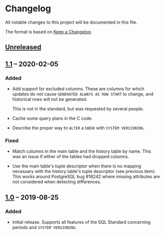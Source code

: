 # Changelog

All notable changes to this project will be documented in this file.

The format is based on [Keep a Changelog](https://keepachangelog.com/en/1.0.0/).

## [Unreleased]

## [1.1] – 2020-02-05

### Added

  - Add support for excluded columns. These are columns for which
    updates do not cause `GENERATED ALWAYS AS ROW START` to change, and
    historical rows will not be generated.

    This is not in the standard, but was requested by several people.

  - Cache some query plans in the C code.

  - Describe the proper way to `ALTER` a table with `SYSTEM VERSIONING`.

### Fixed

  - Match columns in the main table and the history table by name.  This was an
    issue if either of the tables had dropped columns.

  - Use the main table's tuple descriptor when there is no mapping necessary with the
    history table's tuple descriptor (see previous item).  This works around PostgreSQL
    bug #16242 where missing attributes are not considered when detecting differences.

## [1.0] – 2019-08-25

### Added

  - Initial release. Supports all features of the SQL Standard
    concerning periods and `SYSTEM VERSIONING`.

[Unreleased]: https://github.com/xocolatl/periods/compare/v1.1...HEAD
[1.1]: https://github.com/xocolatl/periods/compare/v1.0...v1.1
[1.0]: https://github.com/xocolatl/periods/releases/tag/v1.0
